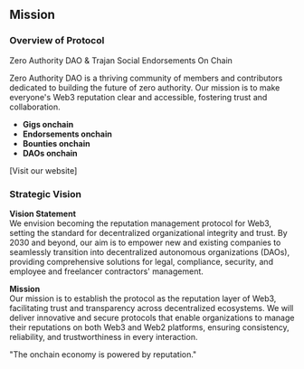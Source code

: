 ## Mission

### Overview of Protocol
Zero Authority DAO & Trajan Social Endorsements On Chain

Zero Authority DAO is a thriving community of members and contributors dedicated to building the future of zero authority. Our mission is to make everyone's Web3 reputation clear and accessible, fostering trust and collaboration.

- **Gigs onchain**
- **Endorsements onchain**
- **Bounties onchain**
- **DAOs onchain**

[Visit our website]

### Strategic Vision
**Vision Statement**  
We envision becoming the reputation management protocol for Web3, setting the standard for decentralized organizational integrity and trust. By 2030 and beyond, our aim is to empower new and existing companies to seamlessly transition into decentralized autonomous organizations (DAOs), providing comprehensive solutions for legal, compliance, security, and employee and freelancer contractors' management.

**Mission**  
Our mission is to establish the protocol as the reputation layer of Web3, facilitating trust and transparency across decentralized ecosystems. We will deliver innovative and secure protocols that enable organizations to manage their reputations on both Web3 and Web2 platforms, ensuring consistency, reliability, and trustworthiness in every interaction.

"The onchain economy is powered by reputation."

